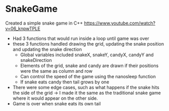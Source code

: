 # SnakeGame
Created a simple snake game in C++
https://www.youtube.com/watch?v=06_knpwTPLE
- Had 3 functions that would run inside a loop until game was over
- these 3 functions handled drawing the grid, updating the snake position and updating the snake direction
    - Global variables included snakeX, snakeY, candyX, candyY and snakeDirection
    - Elements of the grid, snake and candy are drawn if their positions were the same as column and row
    - Can control the speed of the game using the nanosleep function
    - If snake eats candy then tail grows by one
- There were some edge cases, such as what happens if the snake hits the side of the grid → I made it the same as the traditional snake game where it would appear on the other side.
- Game is over when snake eats its own tail

